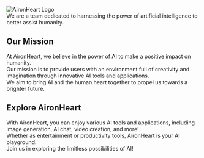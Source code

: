 ![AironHeart Logo](https://firebasestorage.googleapis.com/v0/b/aironheart-a5463.appspot.com/o/aironheart.png?alt=media)  
We are a team dedicated to harnessing the power of artificial intelligence to better assist humanity.
## Our Mission
At AironHeart, we believe in the power of AI to make a positive impact on humanity.  
Our mission is to provide users with an environment full of creativity and imagination through innovative AI tools and applications.  
We aim to bring AI and the human heart together to propel us towards a brighter future.  
## Explore AironHeart
With AironHeart, you can enjoy various AI tools and applications, including image generation, AI chat, video creation, and more!  
Whether as entertainment or productivity tools, AironHeart is your AI playground.  
Join us in exploring the limitless possibilities of AI!  
